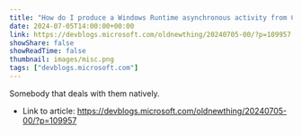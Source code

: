 ```yaml
---
title: "How do I produce a Windows Runtime asynchronous activity from C++/WinRT?"
date: 2024-07-05T14:00:00+00:00
link: https://devblogs.microsoft.com/oldnewthing/20240705-00/?p=109957
showShare: false
showReadTime: false
thumbnail: images/misc.png
tags: ["devblogs.microsoft.com"]
---
```

Somebody that deals with them natively.

- Link to article: https://devblogs.microsoft.com/oldnewthing/20240705-00/?p=109957
